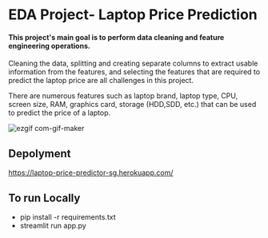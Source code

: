 # EDA Project- Laptop Price Prediction

#### This project's main goal is to perform data cleaning and feature engineering operations.

Cleaning the data, splitting and creating separate columns to extract usable information from the features, and selecting the features that are required to predict the laptop price are all challenges in this project. 

There are numerous features such as laptop brand, laptop type, CPU, screen size, RAM, graphics card, storage (HDD,SDD, etc.) that can be used to predict the price of a laptop. 

![ezgif com-gif-maker](https://user-images.githubusercontent.com/102349366/162568430-1da0e76b-fce6-4fbb-8252-7bd997c52afa.gif)

## Depolyment
https://laptop-price-predictor-sg.herokuapp.com/


## To run Locally
- pip install -r requirements.txt
- streamlit run app.py

